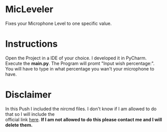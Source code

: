 # MicLeveler
Fixes your Microphone Level to one specific value.

# Instructions
Open the Project in a IDE of your choice. I developed it in PyCharm.</br>
Execute the <b>main.py</b>. The Program will promt "Input wish percentage:".</br>
You will have to type in what percentage you wan't your microphone to have.





# Disclaimer
In this Push I included the nircmd files. I don't know if I am allowed to do that so I will include the </br>
official link <a href="https://www.nirsoft.net/utils/nircmd.html">here</a>.
<b>If I am not allowed to do this please contact me and I will delete them.</b>
